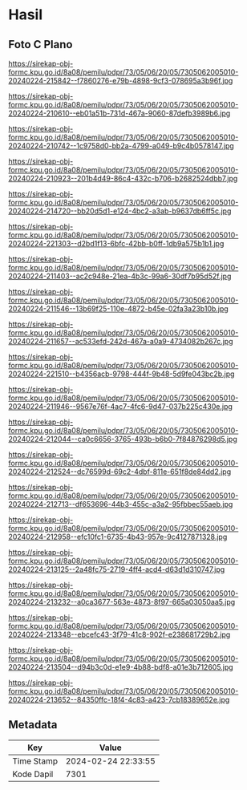 # Hasil

## Foto C Plano

https://sirekap-obj-formc.kpu.go.id/8a08/pemilu/pdpr/73/05/06/20/05/7305062005010-20240224-215842--f7860276-e79b-4898-9cf3-078695a3b96f.jpg

https://sirekap-obj-formc.kpu.go.id/8a08/pemilu/pdpr/73/05/06/20/05/7305062005010-20240224-210610--eb01a51b-731d-467a-9060-87defb3989b6.jpg

https://sirekap-obj-formc.kpu.go.id/8a08/pemilu/pdpr/73/05/06/20/05/7305062005010-20240224-210742--1c9758d0-bb2a-4799-a049-b9c4b0578147.jpg

https://sirekap-obj-formc.kpu.go.id/8a08/pemilu/pdpr/73/05/06/20/05/7305062005010-20240224-210923--201b4d49-86c4-432c-b706-b2682524dbb7.jpg

https://sirekap-obj-formc.kpu.go.id/8a08/pemilu/pdpr/73/05/06/20/05/7305062005010-20240224-214720--bb20d5d1-e124-4bc2-a3ab-b9637db6ff5c.jpg

https://sirekap-obj-formc.kpu.go.id/8a08/pemilu/pdpr/73/05/06/20/05/7305062005010-20240224-221303--d2bd1f13-6bfc-42bb-b0ff-1db9a575b1b1.jpg

https://sirekap-obj-formc.kpu.go.id/8a08/pemilu/pdpr/73/05/06/20/05/7305062005010-20240224-211403--ac2c948e-21ea-4b3c-99a6-30df7b95d52f.jpg

https://sirekap-obj-formc.kpu.go.id/8a08/pemilu/pdpr/73/05/06/20/05/7305062005010-20240224-211546--13b69f25-110e-4872-b45e-02fa3a23b10b.jpg

https://sirekap-obj-formc.kpu.go.id/8a08/pemilu/pdpr/73/05/06/20/05/7305062005010-20240224-211657--ac533efd-242d-467a-a0a9-4734082b267c.jpg

https://sirekap-obj-formc.kpu.go.id/8a08/pemilu/pdpr/73/05/06/20/05/7305062005010-20240224-221510--b4356acb-9798-444f-9b48-5d9fe043bc2b.jpg

https://sirekap-obj-formc.kpu.go.id/8a08/pemilu/pdpr/73/05/06/20/05/7305062005010-20240224-211946--9567e76f-4ac7-4fc6-9d47-037b225c430e.jpg

https://sirekap-obj-formc.kpu.go.id/8a08/pemilu/pdpr/73/05/06/20/05/7305062005010-20240224-212044--ca0c6656-3765-493b-b6b0-7f84876298d5.jpg

https://sirekap-obj-formc.kpu.go.id/8a08/pemilu/pdpr/73/05/06/20/05/7305062005010-20240224-212524--dc76599d-69c2-4dbf-811e-651f8de84dd2.jpg

https://sirekap-obj-formc.kpu.go.id/8a08/pemilu/pdpr/73/05/06/20/05/7305062005010-20240224-212713--df653696-44b3-455c-a3a2-95fbbec55aeb.jpg

https://sirekap-obj-formc.kpu.go.id/8a08/pemilu/pdpr/73/05/06/20/05/7305062005010-20240224-212958--efc10fc1-6735-4b43-957e-9c4127871328.jpg

https://sirekap-obj-formc.kpu.go.id/8a08/pemilu/pdpr/73/05/06/20/05/7305062005010-20240224-213125--2a48fc75-2719-4ff4-acd4-d63d1d310747.jpg

https://sirekap-obj-formc.kpu.go.id/8a08/pemilu/pdpr/73/05/06/20/05/7305062005010-20240224-213232--a0ca3677-563e-4873-8f97-665a03050aa5.jpg

https://sirekap-obj-formc.kpu.go.id/8a08/pemilu/pdpr/73/05/06/20/05/7305062005010-20240224-213348--ebcefc43-3f79-41c8-902f-e238681729b2.jpg

https://sirekap-obj-formc.kpu.go.id/8a08/pemilu/pdpr/73/05/06/20/05/7305062005010-20240224-213504--d94b3c0d-e1e9-4b88-bdf8-a01e3b712605.jpg

https://sirekap-obj-formc.kpu.go.id/8a08/pemilu/pdpr/73/05/06/20/05/7305062005010-20240224-213652--84350ffc-18f4-4c83-a423-7cb18389652e.jpg


## Metadata

| Key        | Value               |
| ---------- | ------------------- |
| Time Stamp | 2024-02-24 22:33:55 |
| Kode Dapil | 7301                |



